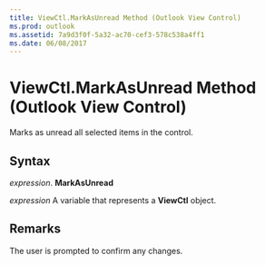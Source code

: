 ```yaml
---
title: ViewCtl.MarkAsUnread Method (Outlook View Control)
ms.prod: outlook
ms.assetid: 7a9d3f0f-5a32-ac70-cef3-578c538a4ff1
ms.date: 06/08/2017
---
```



# ViewCtl.MarkAsUnread Method (Outlook View Control)

Marks as unread all selected items in the control. 


## Syntax

 _expression_. **MarkAsUnread**

 _expression_ A variable that represents a  **ViewCtl** object.


## Remarks

The user is prompted to confirm any changes. 


